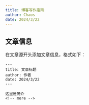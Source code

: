 ```yaml
---
title: 博客写作指南
author: Chaos
date: 2024/3/22
---
```





## 文章信息
在文章源开头添加文章信息，格式如下：

``` 
---
title: 文章标题
author: 作者 
date: 2024/3/22
---

这里是简介
<!-- more -->
```